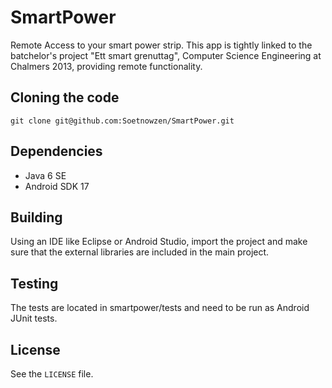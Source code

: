 SmartPower
==========

Remote Access to your smart power strip. This app is tightly linked to the batchelor's project "Ett smart grenuttag", Computer Science Engineering at Chalmers 2013, providing remote functionality.

## Cloning the code

    git clone git@github.com:Soetnowzen/SmartPower.git

## Dependencies

- Java 6 SE
- Android SDK 17

## Building

Using an IDE like Eclipse or Android Studio, import the project and make sure that the external libraries are included in the main project.

## Testing

The tests are located in smartpower/tests and need to be run as Android JUnit tests.

## License

See the `LICENSE` file.

